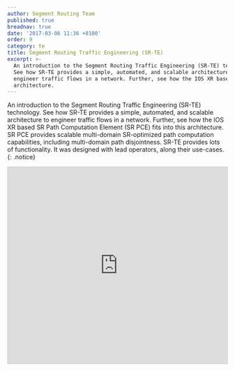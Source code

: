 ```yaml
---
author: Segment Routing Team
published: true
breadnav: true
date: '2017-03-06 11:36 +0100'
order: 9
category: te
title: Segment Routing Traffic Engineering (SR-TE)
excerpt: >-
  An introduction to the Segment Routing Traffic Engineering (SR-TE) technology.
  See how SR-TE provides a simple, automated, and scalable architecture to
  engineer traffic flows in a network. Further, see how the IOS XR based SR Path Computation Element (SR PCE) fits into this
  architecture.
---
```

An introduction to the Segment Routing Traffic Engineering (SR-TE) technology. See how SR-TE provides a simple, automated, and scalable architecture to engineer traffic flows in a network. Further, see how the IOS XR based SR Path Computation Element (SR PCE) fits into this architecture. SR PCE provides scalable multi-domain SR-optimized path computation capabilities, including multi-domain path disjointness.
SR-TE provides lots of functionality. It was designed with lead operators, along their use-cases.
{: .notice}  

<iframe src="https://app.box.com/embed/preview/lps64v4wh3cvupbn2ge5o6bbuvlpz1ps?theme=dark" width="800" height="450" frameborder="0" marginwidth="0" marginheight="0" scrolling="no" style="border:1px solid #CCC; border-width:1px; margin-bottom:5px; max-width: 100%;" allowfullscreen webkitallowfullscreen msallowfullscreen></iframe>
